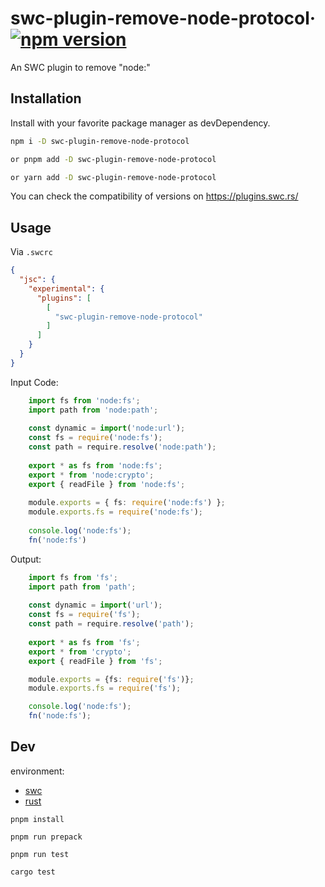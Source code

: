 # swc-plugin-remove-node-protocol&middot; [![npm version](https://img.shields.io/npm/v/swc-plugin-remove-node-protocol)](https://www.npmjs.com/package/swc-plugin-remove-node-protocol)

An SWC plugin to remove "node:" 

## Installation
Install with your favorite package manager as devDependency.

```bash
npm i -D swc-plugin-remove-node-protocol

or pnpm add -D swc-plugin-remove-node-protocol 

or yarn add -D swc-plugin-remove-node-protocol 
```
You can check the compatibility of versions on https://plugins.swc.rs/

## Usage
Via `.swcrc`

```json
{
  "jsc": {
    "experimental": {
      "plugins": [
        [
          "swc-plugin-remove-node-protocol"
        ]
      ]
    }
  }
}
```
Input Code:
```ts
    import fs from 'node:fs';
    import path from 'node:path';
    
    const dynamic = import('node:url');
    const fs = require('node:fs');
    const path = require.resolve('node:path');
    
    export * as fs from 'node:fs';
    export * from 'node:crypto';
    export { readFile } from 'node:fs';
    
    module.exports = { fs: require('node:fs') };
    module.exports.fs = require('node:fs');
    
    console.log('node:fs');
    fn('node:fs')
```
Output:  
``` ts
    import fs from 'fs';
    import path from 'path';
    
    const dynamic = import('url');
    const fs = require('fs');
    const path = require.resolve('path');
    
    export * as fs from 'fs';
    export * from 'crypto';
    export { readFile } from 'fs';

    module.exports = {fs: require('fs')};
    module.exports.fs = require('fs');

    console.log('node:fs');
    fn('node:fs');

```

## Dev
environment:
- [swc](https://swc.rs/docs/plugin/ecmascript/getting-started)
- [rust](https://doc.rust-lang.org/book/)
```
pnpm install

pnpm run prepack 

pnpm run test

cargo test
```